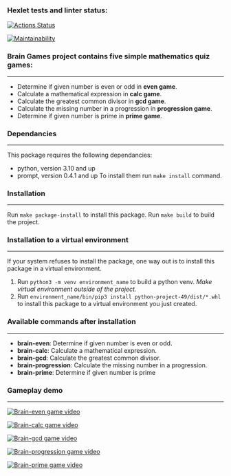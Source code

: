 ### Hexlet tests and linter status:
[![Actions Status](https://github.com/iKogep23/python-project-49/actions/workflows/hexlet-check.yml/badge.svg)](https://github.com/iKogep23/python-project-49/actions)

[![Maintainability](https://api.codeclimate.com/v1/badges/bdbdb2429e5463f88726/maintainability)](https://codeclimate.com/github/iKogep23/python-project-49/maintainability)

### Brain Games project contains five simple mathematics quiz games:
___
- Determine if given number is even or odd in **even game**.
- Calculate a mathematical expression in **calc game**.
- Calculate the greatest common divisor in **gcd game**.
- Calculate the missing number in a progression in **progression game**.
- Determine if given number is prime in **prime game**.

### Dependancies
___
This package requires the following dependancies:
- python, version 3.10 and up
- prompt, version 0.4.1 and up
To install them run `make install` command.

### Installation
___
Run `make package-install` to install this package.
Run `make build` to build the project.

### Installation to a virtual environment
___
If your system refuses to install the package, one way out is to install this package in a virtual environment.
1. Run `python3 -m venv environment_name` to build a python venv. *Make virtual environment outside of the project.*
2. Run `environment_name/bin/pip3 install python-project-49/dist/*.whl` to install this package to a virtual environment you just created.

### Available commands after installation
___
- **brain-even**: Determine if given number is even or odd.
- **brain-calc**: Calculate a mathematical expression.
- **brain-gcd**: Calculate the greatest common divisor.
- **brain-progression**: Calculate the missing number in a progression.
- **brain-prime**: Determine if given number is prime

### Gameplay demo
___
[![Brain-even game video](https://asciinema.org/a/u4Vqaw1ipBP7r852b3DpJpzV7.svg)](https://asciinema.org/a/u4Vqaw1ipBP7r852b3DpJpzV7)

[![Brain-calc game video](https://asciinema.org/a/gG8mNSAeiPf7cLUI5tjVXXQsp.svg)](https://asciinema.org/a/gG8mNSAeiPf7cLUI5tjVXXQsp)

[![Brain-gcd game video](https://asciinema.org/a/hYBASgBtSfxD24Ps53CDjdlll.svg)](https://asciinema.org/a/hYBASgBtSfxD24Ps53CDjdlll)

[![Brain-progression game video](https://asciinema.org/a/dWZdXrb5Axpwz3Q4IUX8B5RmH.svg)](https://asciinema.org/a/dWZdXrb5Axpwz3Q4IUX8B5RmH)

[![Brain-prime game video](https://asciinema.org/a/UwPOYCVUXLyIhqE2CTzoJ3v2g.svg)](https://asciinema.org/a/UwPOYCVUXLyIhqE2CTzoJ3v2g)
